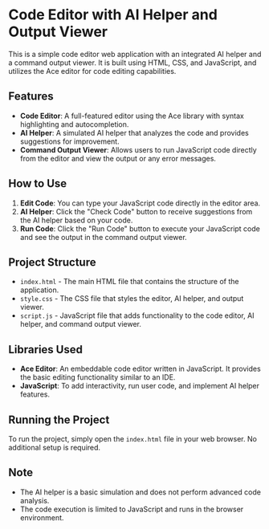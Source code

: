 
# Code Editor with AI Helper and Output Viewer

This is a simple code editor web application with an integrated AI helper and a command output viewer. It is built using HTML, CSS, and JavaScript, and utilizes the Ace editor for code editing capabilities.

## Features

- **Code Editor**: A full-featured editor using the Ace library with syntax highlighting and autocompletion.
- **AI Helper**: A simulated AI helper that analyzes the code and provides suggestions for improvement.
- **Command Output Viewer**: Allows users to run JavaScript code directly from the editor and view the output or any error messages.

## How to Use

1. **Edit Code**: You can type your JavaScript code directly in the editor area.
2. **AI Helper**: Click the "Check Code" button to receive suggestions from the AI helper based on your code.
3. **Run Code**: Click the "Run Code" button to execute your JavaScript code and see the output in the command output viewer.

## Project Structure

- `index.html` - The main HTML file that contains the structure of the application.
- `style.css` - The CSS file that styles the editor, AI helper, and output viewer.
- `script.js` - JavaScript file that adds functionality to the code editor, AI helper, and command output viewer.

## Libraries Used

- **Ace Editor**: An embeddable code editor written in JavaScript. It provides the basic editing functionality similar to an IDE.
- **JavaScript**: To add interactivity, run user code, and implement AI helper features.

## Running the Project

To run the project, simply open the `index.html` file in your web browser. No additional setup is required.

## Note

- The AI helper is a basic simulation and does not perform advanced code analysis.
- The code execution is limited to JavaScript and runs in the browser environment.
